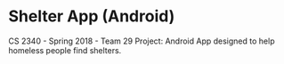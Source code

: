 # Shelter App (Android)
CS 2340 - Spring 2018 - Team 29 Project:
Android App designed to help homeless people find shelters.
